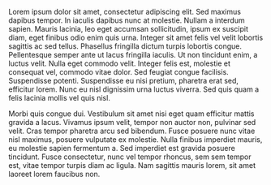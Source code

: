
Lorem ipsum dolor sit amet, consectetur adipiscing elit. Sed maximus dapibus tempor. In iaculis dapibus nunc at molestie. Nullam a interdum sapien. Mauris lacinia, leo eget accumsan sollicitudin, ipsum ex suscipit diam, eget finibus odio enim quis urna. Integer sit amet felis vel velit lobortis sagittis ac sed tellus. Phasellus fringilla dictum turpis lobortis congue. Pellentesque semper ante ut lacus fringilla iaculis. Ut non tincidunt enim, a luctus velit. Nulla eget commodo velit. Integer felis est, molestie et consequat vel, commodo vitae dolor. Sed feugiat congue facilisis. Suspendisse potenti. Suspendisse eu nisi pretium, pharetra erat sed, efficitur lorem. Nunc eu nisl dignissim urna luctus viverra. Sed quis quam a felis lacinia mollis vel quis nisl.

Morbi quis congue dui. Vestibulum sit amet nisi eget quam efficitur mattis gravida a lacus. Vivamus ipsum velit, tempor non auctor non, pulvinar sed velit. Cras tempor pharetra arcu sed bibendum. Fusce posuere nunc vitae nisl maximus, posuere vulputate ex molestie. Nulla finibus imperdiet mauris, eu molestie sapien fermentum a. Sed imperdiet est gravida posuere tincidunt. Fusce consectetur, nunc vel tempor rhoncus, sem sem tempor est, vitae tempor turpis diam ac ligula. Nam sagittis mauris lorem, sit amet laoreet lorem faucibus non.
